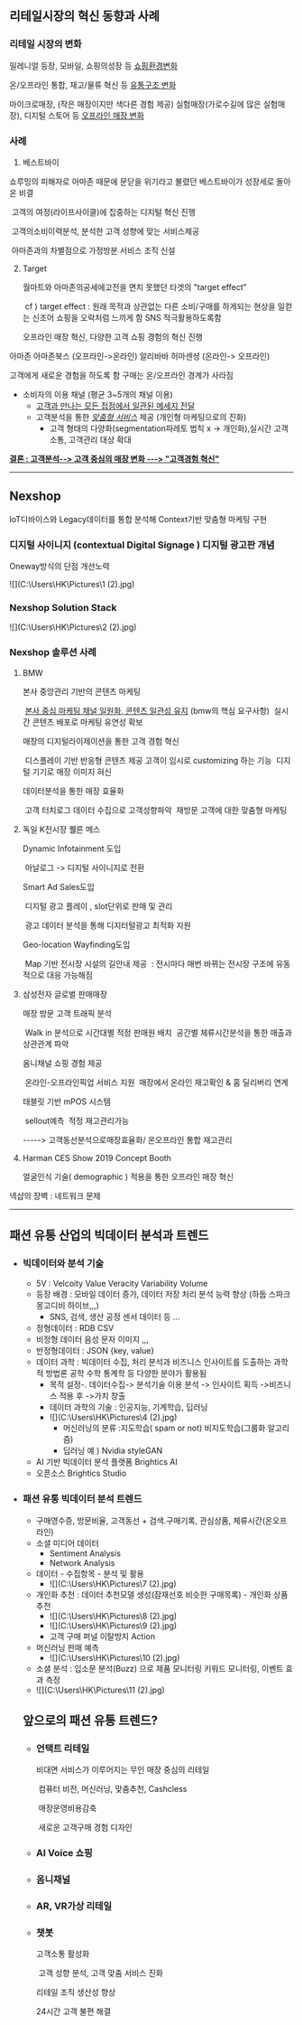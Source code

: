 ## 리테일시장의 혁신 동향과 사례 

### 리테일 시장의 변화

밀레니얼 등장, 모바일, 쇼핑의성장 등  <u>쇼핑환경변화</u>

온/오프라인 통합, 재고/물류 혁신 등 <u>유통구조 변화</u>

마이크로매장, (작은 매장이지만 색다른 경험 제공) 실험매장(가로수길에 많은 실험매장), 디지털 스토어 등 <u>오프라인 매장 변화</u>

### 사례

1. 베스트바이

쇼루밍의 피해자로 아마존 때문에 문닫을 위기라고 불렸던 베스트바이가 성장세로 돌아온 비결

​	고객의 여정(라이프사이클)에 집중하는 디지털 혁신 진행

​	고객의소비이력분석, 분석한 고객 성향에 맞는 서비스제공

​	아마존과의 차별점으로 가정방분 서비스 조직 신설

2. Target

   월마트와 아마존의공세에고전을 면치 못했던 타겟의 "target effect" 

   ​	cf ) target effect : 원래 목적과 상관없는 다른 소비/구매를 하게되는 현상을 일컫는 신조어 쇼핑을 오락처럼 느끼게 함 SNS 적극활용하도록함

   오프라인 매장 혁신, 다양한 고객 쇼핑 경험의 혁신 진행



아마존 아마존북스 (오프라인->온라인) 알리바바 허마센셩 (온라인-> 오프라인)

고객에게 새로운 경험을 하도록 함 구매는 온/오프라인 경계가 사라짐

- 소비자의 이용 채널 (평균 3~5개의 채널 이용)
  - <u>고객과 만나는 모든 접점에서 일관된 메세지 전달</u>
  - 고객분석을 통한 *<u>맞춤형 서비스</u>* 제공 (개인형 마케팅으로의 진화) 
    - 고객 형태의 다양화(segmentation파레토 법칙 x -> 개인화),실시간 고객소통, 고객관리 대상 확대



**<u>결론 :  고객분석--> 고객 중심의 매장 변화 ---> "고객경험 혁신"</u>**

------

## Nexshop

IoT디바이스와 Legacy데이터를 통합 분석해 Context기반 맞춤형 마케팅 구현

### 디지털 사이니지 (contextual Digital Signage ) 디지털 광고판 개념 

Oneway방식의 단점 개선노력

![](C:\Users\HK\Pictures\1 (2).jpg)

### Nexshop Solution Stack

![](C:\Users\HK\Pictures\2 (2).jpg)

### Nexshop 솔루션 사례

1. BMW 

   본사 중앙관리 기반의 콘텐츠 마케팅 

   ​	<u>본사 중심 마케팅 채널 일원화, 콘텐츠 일관성 유지</u>  (bmw의 핵심 요구사항)
   ​	실시간 콘텐츠 배포로 마케팅 유연성 확보

   매장의 디지털라이제이션을 통한 고객 경험 혁신

   ​	디스플레이 기반 반응형 콘텐츠 제공 고객이 임시로 customizing 하는 기능
   ​	디지털 기기로 매장 이미지 혀신

   데이터분석을 통한 매장 효율화

   ​	고객 터치로그 데이터 수집으로 고객성향파악
   ​	재방문 고객에 대한 맞춤형 마케팅

2. 독일 K전시장 퀠른 메스

   Dynamic Infotainment 도입

   ​	아날로그 -> 디지털 사이니지로 전환

   Smart Ad Sales도입

   ​	디지털 광고 플레이 , slot단위로 판매 및 관리

   ​	광고 데이터 분석을 통해 디지터털광고 최적화 지원

   Geo-location Wayfinding도입

   ​	Map 기반 전시장 시설의 길안내 제공 
   ​		: 전시마다 매번 바뀌는 전시장 구조에 유동적으로 대응 가능해짐

3. 삼성전자 글로벌 판매매장

   매장 방문 고객 트래픽 분석 

   ​	Walk in 분석으로 시간대별 적정 판매원 배치
   ​	공간별 체류시간분석을 통한 매출과 상관관계 파악

   옴니채널 쇼핑 경험 제공

   ​	온라인-오프라인픽업 서비스 지원
   ​	매장에서 온라인 재고확인 & 홈 딜리버리 연계

   태블릿 기반  mPOS 시스템

   ​	sellout예측
   ​	적정 재고관리가능

   -----> 고객동선분석으로매장효율화/ 온오프라인 통합 재고관리 

4. Harman CES Show 2019 Concept Booth

   얼굴인식 기술( demographic ) 적용을 통한 오프라인 매장 혁신

넥샵의 장벽 : 네트워크 문제 

------

## 패션 유통 산업의 빅데이터 분석과 트렌드

- ### 빅데이터와 분석 기술

  - 5V :  Velcoity Value Veracity Variability Volume
  - 등장 배경  : 모바일 데이터 증가, 데이터 저장 처리 분석 능력 향상 (하둡 스파크 몽고디비 하이브,,,)
    - SNS, 검색, 생산 공정 센서 데이터 등 ...
  - 정형데이터  : RDB CSV
  - 비정형 데이터  음성 문자 이미지 ,,,
  - 반정형데이터 : JSON {key, value}
  - 데이터 과학 : 빅데이터 수집, 처리 분석과 비즈니스 인사이트를 도출하는 과학적 방법론
    						공학 수학 통계학 등 다양한 분야가 활용됨
    - 목적 설정-. 데이터수집-> 분석기술 이용 분석 -> 인사이트 획득 ->비즈니스 적용 후 ->가치 창출
    - 데이터 과학의 기술 : 인공지능, 기계학습, 딥러닝
    - ![](C:\Users\HK\Pictures\4 (2).jpg)
      - 머신러닝의 분류 :지도학습( spam or not) 비지도학습(그룹화 알고리즘)
      - 딥러닝 예 ) Nvidia styleGAN
  - AI 기반 빅데이터 분석 플랫폼 Brightics AI
  - 오픈소스 Brightics Studio

- ### 패션 유통 빅데이터 분석 트렌드

  - 구매영수증, 방문비율, 고객동선 + 검색.구매기록, 관심상품, 체류시간(온오프라인)
  - 소셜 미디어 데이터 
    - Sentiment Analysis
    - Network Analysis
  - 데이터 - 수집항목 - 분석 및 활용
    - ![](C:\Users\HK\Pictures\7 (2).jpg)
  - 개인화 추천 : 데이터 추천모델 생성(잠재선호 비슷한 구매목록) - 개인화 상품 추천
    - ![](C:\Users\HK\Pictures\8 (2).jpg)
    - ![](C:\Users\HK\Pictures\9 (2).jpg)
    - 고객 구매 퍼널 이탈방지 Action
  - 머신러닝 판매 예측 
    - ![](C:\Users\HK\Pictures\10 (2).jpg)
  - 소셜 분석 : 입소문 분석(Buzz) 으로 제품 모니터링 키워드 모니터링, 이벤트 효과 측정
  - ![](C:\Users\HK\Pictures\11 (2).jpg)

  

  ## 앞으로의 패션 유통 트렌드?

  - ### 언택트 리테일 

    비대면 서비스가 이루어지는 무인 매장 중심의 리테일

    ​	컴퓨터 비전, 머신러닝, 맞춤추천, Cashcless

    ​	매장운영비용감축

    ​	새로운 고객구매 경험 디자인

  - ### AI Voice 쇼핑

  - ### 옴니채널

  - ### AR, VR가상 리테일

  - ### 챗봇 

    고객소통 활성화

    ​	고객 성향 분석, 고객 맞춤 서비스 진화

    리테일 조직 생산성 향상

    24시간 고객 불편 해결

